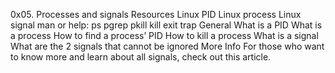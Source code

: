 0x05. Processes and signals
Resources
Linux PID
Linux process
Linux signal
man or help:
ps
pgrep
pkill
kill
exit
trap
General
What is a PID
What is a process
How to find a process’ PID
How to kill a process
What is a signal
What are the 2 signals that cannot be ignored
More Info
For those who want to know more and learn about all signals, check out this article.
